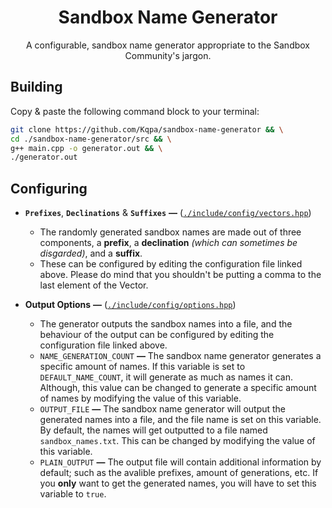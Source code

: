 <div align="center">

# Sandbox Name Generator
A configurable, sandbox name generator appropriate to the Sandbox Community's jargon.

</div>

## Building
Copy & paste the following command block to your terminal:
```sh
git clone https://github.com/Kqpa/sandbox-name-generator && \
cd ./sandbox-name-generator/src && \
g++ main.cpp -o generator.out && \
./generator.out
```

## Configuring
* **`Prefixes`**, **`Declinations`** & **`Suffixes`** **—** ([`./include/config/vectors.hpp`](./include/config/vectors.hpp))

  * The randomly generated sandbox names are made out of three components, a **prefix**, a **declination** *(which can sometimes be disgarded)*, and a **suffix**.
  * These can be configured by editing the configuration file linked above. Please do mind that you shouldn't be putting a comma to the last element of the Vector.

* **Output Options** **—** ([`./include/config/options.hpp`](./include/config/options.hpp))

  * The generator outputs the sandbox names into a file, and the behaviour of the output can be configured by editing the configuration file linked above.
  * `NAME_GENERATION_COUNT` **—** The sandbox name generator generates a specific amount of names. If this variable is set to `DEFAULT_NAME_COUNT`, it will generate as much as names it can. Although, this value can be changed to generate a specific amount of names by modifying the value of this variable.
  * `OUTPUT_FILE` **—** The sandbox name generator will output the generated names into a file, and the file name is set on this variable. By default, the names will get outputted to a file named `sandbox_names.txt`. This can be changed by modifying the value of this variable.
  * `PLAIN_OUTPUT` **—** The output file will contain additional information by default; such as the avalible prefixes, amount of generations, etc. If you **only** want to get the generated names, you will have to set this variable to `true`.
